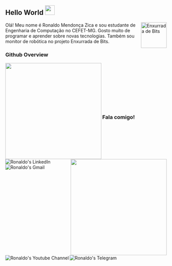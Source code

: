 ## Hello World <img src="https://raw.githubusercontent.com/iampavangandhi/iampavangandhi/master/gifs/Hi.gif" width="30px"></h2>

<img style="width:80px;height:80px" align="right" alt="Enxurrada de Bits" src="https://encrypted-tbn0.gstatic.com/images?q=tbn:ANd9GcRhYznUSx1KJz6eA34YH8H1dGpCXhyAmRJ4TJxMsQZ2iuYZsoVyIi7TQW4KL0aJ5gQ4acU&usqp=CAU">
</a>
Olá! Meu nome é Ronaldo Mendonça Zica e sou estudante de Engenharia de Computação no CEFET-MG. Gosto muito de programar e aprender sobre novas tecnologias. Também sou monitor de robótica no projeto Enxurrada de Bits.

### Github Overview
<p>
<img style="width:300px" align='left' src="https://github-readme-stats.vercel.app/api/top-langs/?username=ronaldozica&layout=compact"/>
<img style="width:300px" align='right' src="https://github-readme-stats.vercel.app/api?username=ronaldozica&show_icons=true&theme=tokyonight"/>
</p>
<br /><br /><br /><br /><br /><br /><br /><br />

### Fala comigo!
<p align="left">
<a href="https://www.linkedin.com/in/ronaldo-zica/">
<img align="left" alt="Ronaldo's LinkedIn" src="https://img.shields.io/badge/linkedin-%230077B5.svg?&style=for-the-badge&logo=linkedin&logoColor=white" />
</a>
<a href="mailto:ronaldomendoncazica@gmail.com">
<img align="left" alt="Ronaldo's Gmail" src="https://img.shields.io/badge/gmail-%23D14836.svg?&style=for-the-badge&logo=gmail&logoColor=white" />
</a>
<a href="https://www.youtube.com/channel/UC9rsO58FcA_lGy4fvepCfUg/videos">
<img align="left" alt="Ronaldo's Youtube Channel" src="https://img.shields.io/badge/YouTube-FF0000?style=for-the-badge&logo=youtube&logoColor=white" />
</a>
<a href="https://t.me/ronaldomendoncazica">
<img align="left" alt="Ronaldo's Telegram" src="https://img.shields.io/badge/Telegram-2CA5E0?style=for-the-badge&logo=telegram&logoColor=white" />
</a>
</p>
<br />
</p>
